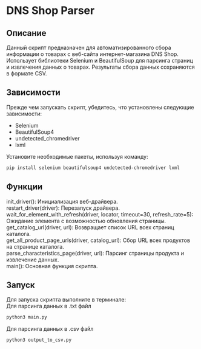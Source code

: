 # DNS Shop Parser

## Описание
Данный скрипт предназначен для автоматизированного сбора информации о товарах с веб-сайта интернет-магазина DNS Shop. Использует библиотеки Selenium и BeautifulSoup для парсинга страниц и извлечения данных о товарах. Результаты сбора данных сохраняются в формате CSV.

## Зависимости
Прежде чем запускать скрипт, убедитесь, что установлены следующие зависимости:
- Selenium
- BeautifulSoup4
- undetected_chromedriver
- lxml

Установите необходимые пакеты, используя команду:
```bash
pip install selenium beautifulsoup4 undetected-chromedriver lxml
```
## Функции
init_driver(): Инициализация веб-драйвера. </br>
restart_driver(driver): Перезапуск драйвера. </br>
wait_for_element_with_refresh(driver, locator, timeout=30, refresh_rate=5): Ожидание элемента с возможностью обновления страницы. </br>
get_catalog_url(driver, url): Возвращает список URL всех страниц каталога. </br>
get_all_product_page_urls(driver, catalog_url): Сбор URL всех продуктов на странице каталога. </br>
parse_characteristics_page(driver, url): Парсинг страницы продукта и извлечение данных. </br>
main(): Основная функция скрипта. </br>
## Запуск
Для запуска скрипта выполните в терминале:</br>
  Для парсинга данных в .txt файл
```bash
python3 main.py
```
  Для парсинга данных в .csv файл
```bash
python3 output_to_csv.py
```
